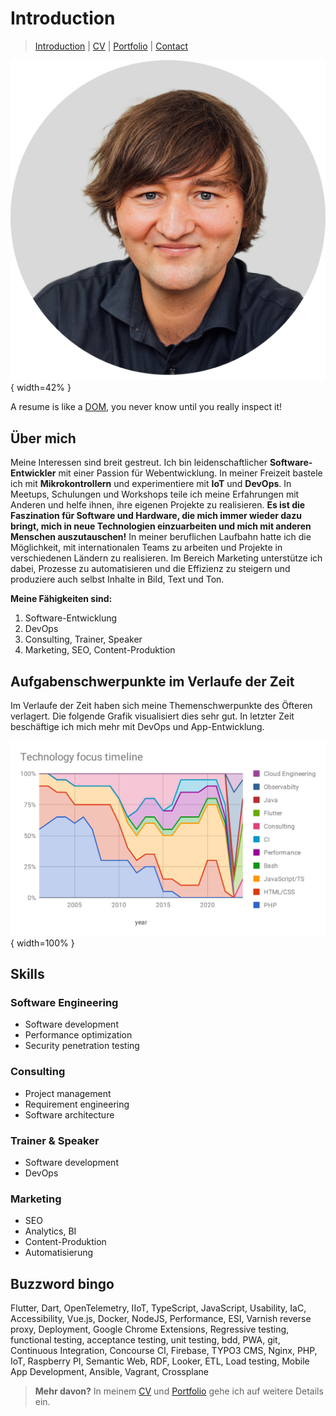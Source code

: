 # Introduction

> [Introduction](./0-introduction.md) | [CV](./1-curriculum-vitae.md) | [Portfolio](./2-portfolio.md) | [Contact](3-contact.md)

![REPLACE_NAME](Media/andrelademann.png){ width=42% }

A resume is like a [DOM](https://developer.mozilla.org/en-US/docs/Web/API/Document_Object_Model/Introduction), you never know until you really inspect it!


## Über mich

Meine Interessen sind breit gestreut. Ich bin leidenschaftlicher **Software-
Entwickler** mit einer Passion für Webentwicklung. In meiner Freizeit bastele
ich mit **Mikrokontrollern** und experimentiere mit **IoT** und **DevOps**. In
Meetups, Schulungen und Workshops teile ich meine Erfahrungen mit Anderen und
helfe ihnen, ihre eigenen Projekte zu realisieren. **Es ist die Faszination für
Software und Hardware, die mich immer wieder dazu bringt, mich in neue
Technologien einzuarbeiten und mich mit anderen Menschen auszutauschen!** In
meiner beruflichen Laufbahn hatte ich die Möglichkeit, mit internationalen
Teams zu arbeiten und Projekte in verschiedenen Ländern zu realisieren. Im
Bereich Marketing unterstütze ich dabei, Prozesse zu automatisieren und die
Effizienz zu steigern und produziere auch selbst Inhalte in Bild, Text und Ton.

**Meine Fähigkeiten sind:**
1. Software-Entwicklung
2. DevOps
3. Consulting, Trainer, Speaker
4. Marketing, SEO, Content-Produktion


## Aufgabenschwerpunkte im Verlaufe der Zeit

Im Verlaufe der Zeit haben sich meine Themenschwerpunkte des Öfteren verlagert.
Die folgende Grafik visualisiert dies sehr gut.
In letzter Zeit beschäftige ich mich mehr mit DevOps und App-Entwicklung.

![Fokus-Schwerkunkte im Laufe der Zeit](Media/knowledge-focus-timeline.svg "Knowledge focus timeline"){ width=100% }

## Skills

### Software Engineering

- Software development
- Performance optimization
- Security penetration testing

### Consulting

- Project management
- Requirement engineering
- Software architecture

### Trainer & Speaker

- Software development
- DevOps

### Marketing

- SEO
- Analytics, BI
- Content-Produktion
- Automatisierung

## Buzzword bingo

Flutter, Dart, OpenTelemetry, IIoT, TypeScript, JavaScript, Usability, IaC, 
Accessibility, Vue.js, Docker, NodeJS, Performance, ESI, Varnish reverse proxy,
Deployment, Google Chrome Extensions, Regressive testing, functional testing, 
acceptance testing, unit testing, bdd, PWA, git, Continuous Integration, 
Concourse CI, Firebase, TYPO3 CMS, Nginx, PHP, IoT, Raspberry PI, Semantic 
Web, RDF, Looker, ETL, Load testing, Mobile App Development, Ansible, Vagrant, 
Crossplane

> **Mehr davon?** In meinem [CV](./1-curriculum-vitae.md) und 
> [Portfolio](./2-portfolio.md) gehe ich auf weitere Details ein.

